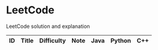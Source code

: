 # LeetCode
LeetCode solution and explanation


| ID | Title | Difficulty | Note | Java | Python | C++ |
|----|:--|:--:|:--:|:--:|:--:|:--:|
